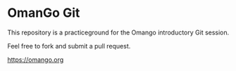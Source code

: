# OmanGo Git

This repository is a practiceground for the Omango introductory Git session.

Feel free to fork and submit a pull request.

https://omango.org
